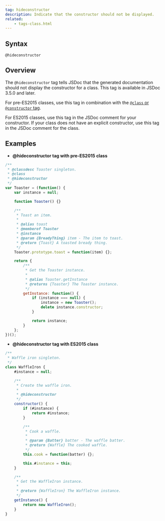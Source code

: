 ```yaml
---
tag: hideconstructor
description: Indicate that the constructor should not be displayed.
related:
	- tags-class.html
---
```


## Syntax

`@hideconstructor`


## Overview

The `@hideconstructor` tag tells JSDoc that the generated documentation should not display the
constructor for a class. This tag is available in JSDoc 3.5.0 and later.

For pre-ES2015 classes, use this tag in combination with the [`@class` or `@constructor`
tag][tags-class].

For ES2015 classes, use this tag in the JSDoc comment for your constructor. If your class does not
have an explicit constructor, use this tag in the JSDoc comment for the class.

[tags-class]: tags-class


## Examples

- **@hideconstructor tag with pre-ES2015 class**

```js
/**
 * @classdesc Toaster singleton.
 * @class
 * @hideconstructor
 */
var Toaster = (function() {
    var instance = null;

    function Toaster() {}

    /**
     * Toast an item.
     *
     * @alias toast
     * @memberof Toaster
     * @instance
     * @param {BreadyThing} item - The item to toast.
     * @return {Toast} A toasted bready thing.
     */
    Toaster.prototype.toast = function(item) {};

    return {
        /**
         * Get the Toaster instance.
         *
         * @alias Toaster.getInstance
         * @returns {Toaster} The Toaster instance.
         */
        getInstance: function() {
            if (instance === null) {
                instance = new Toaster();
                delete instance.constructor;
            }

            return instance;
        }
    };
})();
```


- **@hideconstructor tag with ES2015 class**

```js
/**
 * Waffle iron singleton.
 */
class WaffleIron {
    #instance = null;

    /**
     * Create the waffle iron.
     *
     * @hideconstructor
     */
    constructor() {
        if (#instance) {
            return #instance;
        }

        /**
         * Cook a waffle.
         *
         * @param {Batter} batter - The waffle batter.
         * @return {Waffle} The cooked waffle.
         */
        this.cook = function(batter) {};

        this.#instance = this;
    }

    /**
     * Get the WaffleIron instance.
     *
     * @return {WaffleIron} The WaffleIron instance.
     */
    getInstance() {
        return new WaffleIron();
    }
}
```

